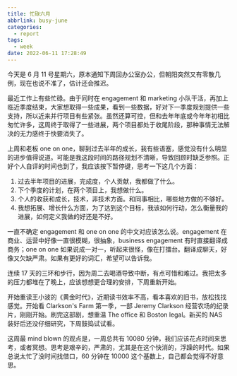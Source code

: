 ```yaml
---
title: 忙碌六月
abbrlink: busy-june
categories:
  - report
tags:
  - week
date: 2022-06-11 17:28:49
---
```


今天是 6 月 11 号星期六，原本通知下周回办公室办公，但朝阳突然又有零散几例，现在也说不准了，估计还会推迟。

最近工作上有些忙碌。由于同时在 engagement 和 marketing 小队干活，再加上临近季度结束，大家想取得一些成果，看到一些数据，好对下一季度规划提供一些支持，所以近来并行项目有些紧张。虽然还算可控，但和去年年底或今年年初相比匆忙许多，这周终于取得了一些进展，两个项目都处于收尾阶段，那种事情无法解决的无力感终于快要消失了。

上周和老板 one on one，聊到过去半年的成长，我有些语塞，感觉没有什么明显的进步值得说道。可能是我这段时间的路径规划不清晰，导致回顾时缺乏参照。正好个人自评的时间也到了，我应该按下暂停键，思考一下这几个方面：

1. 过去半年项目的进展，完成度，个人贡献，我都做了什么。
2. 下个季度的计划，在两个项目上，我想做什么。
3. 个人的收获和成长，技术，非技术方面。和同事相比，哪些地方做的不够好。
4. 我想拓展、增长什么方面，为了达到这个目标，我该如何行动，怎么衡量我的进展，如何定义我做的好还是不好。

一直不确定 engagement 和 one on one 的中文对应该怎么说。engagement 在商业、运营中好像一直很模糊，很抽象，business engagement 有时直接翻译成商务；one on one 如果说成一对一，听起来很怪，像在打擂台。翻译成聊天，好像又欠缺严肃。如果有更好的词汇，希望可以告诉我。

连续 17 天的三环和步行，因为周二去喝酒导致中断，有点可惜和难过。我把太多的压力都堆在了晚上，应该想想更合理的安排，下周重新开始。

开始重读王小波的《黄金时代》，近期读书效率不高，看本喜欢的旧书，放松找找感觉。开始看 Clarkson's Farm 第一季，一部 Jeremy Clarkson 经营农场的纪录片，刚刚开始。刷完这部剧，想重温 The office 和 Boston legal。新买的 NAS 装好后还没仔细研究，下周鼓捣试试看。

这周最 mind blown 的观点是，一周总共有 10080 分钟，我们应该花点时间来思考，或者冥想。思考是艰辛的，严肃的，尤其是在这个快消的，浮躁的时代。如果总说太忙了没时间找借口，60 分钟在 10000 这个基数上，自己都会觉得不好意思。
